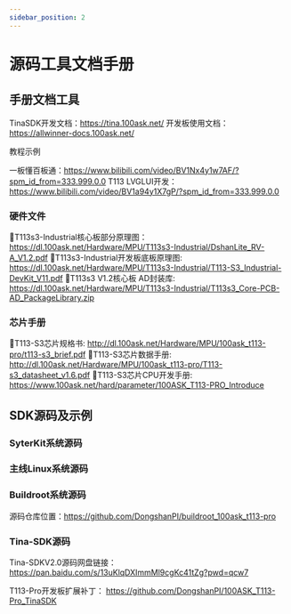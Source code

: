 ```yaml
---
sidebar_position: 2
---
```


# 源码工具文档手册

## 手册文档工具
TinaSDK开发文档：https://tina.100ask.net/
开发板使用文档：https://allwinner-docs.100ask.net/

教程示例

一板懂百板通：https://www.bilibili.com/video/BV1Nx4y1w7AF/?spm_id_from=333.999.0.0
T113 LVGLUI开发：https://www.bilibili.com/video/BV1a94y1X7gP/?spm_id_from=333.999.0.0

### 硬件文件
📙T113s3-Industrial核心板部分原理图：https://dl.100ask.net/Hardware/MPU/T113s3-Industrial/DshanLite_RV-A_V1.2.pdf
📙T113s3-Industrial开发板底板原理图: https://dl.100ask.net/Hardware/MPU/T113s3-Industrial/T113-S3_Industrial-DevKit_V11.pdf
📙T113s3 V1.2核心板 AD封装库: https://dl.100ask.net/Hardware/MPU/T113s3-Industrial/T113s3_Core-PCB-AD_PackageLibrary.zip

### 芯片手册
📙T113-S3芯片规格书: http://dl.100ask.net/Hardware/MPU/100ask_t113-pro/t113-s3_brief.pdf
📙T113-S3芯片数据手册: http://dl.100ask.net/Hardware/MPU/100ask_t113-pro/T113-s3_datasheet_v1.6.pdf
📙T113-S3芯片CPU开发手册: https://www.100ask.net/hard/parameter/100ASK_T113-PRO_Introduce

## SDK源码及示例

### SyterKit系统源码

### 主线Linux系统源码

### Buildroot系统源码

源码仓库位置：https://github.com/DongshanPI/buildroot_100ask_t113-pro


### Tina-SDK源码

Tina-SDKV2.0源码网盘链接：https://pan.baidu.com/s/13uKlqDXImmMl9cgKc41tZg?pwd=qcw7

T113-Pro开发板扩展补丁： https://github.com/DongshanPI/100ASK_T113-Pro_TinaSDK